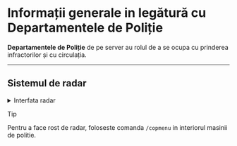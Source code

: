 # Informații generale in legătură cu Departamentele de Poliție

**Departamentele de Poliție** de pe server au rolul de a se ocupa cu prinderea infractorilor și cu circulația.

---
## Sistemul de radar

<details>
  <summary> Interfata radar</summary>
<img src="https://i.imgur.com/iM6UvGk.jpeg" width="30%"/>
</details>

> [!TIP]
> Pentru a face rost de radar, foloseste comanda `/copmenu` in interiorul masinii de politie.